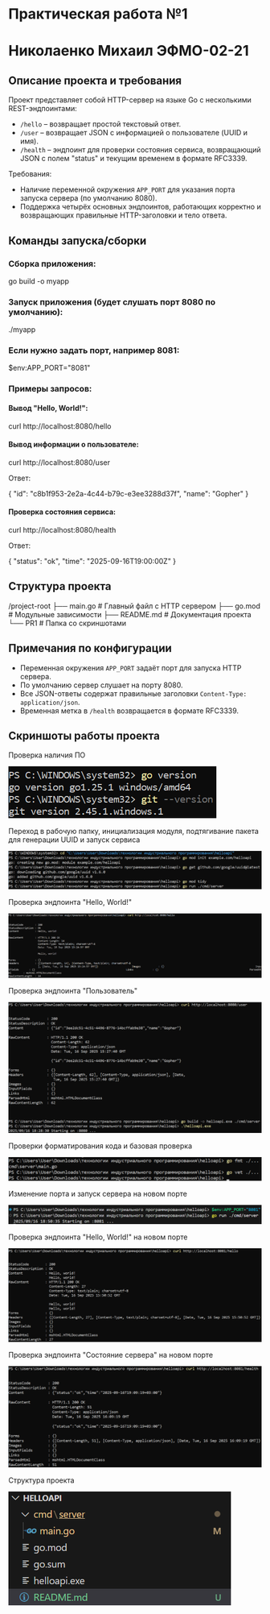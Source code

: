 # Практическая работа №1
# Николаенко Михаил ЭФМО-02-21

## Описание проекта и требования

Проект представляет собой HTTP-сервер на языке Go с несколькими REST-эндпоинтами:

- `/hello` – возвращает простой текстовый ответ.
- `/user` – возвращает JSON с информацией о пользователе (UUID и имя).
- `/health` – эндпоинт для проверки состояния сервиса, возвращающий JSON с полем "status" и текущим временем в формате RFC3339.

Требования:
- Наличие переменной окружения `APP_PORT` для указания порта запуска сервера (по умолчанию 8080).
- Поддержка четырёх основных эндпоинтов, работающих корректно и возвращающих правильные HTTP-заголовки и тело ответа.

## Команды запуска/сборки

### Сборка приложения:

go build -o myapp


### Запуск приложения (будет слушать порт 8080 по умолчанию):

./myapp

### Если нужно задать порт, например 8081:

$env:APP_PORT="8081"


### Примеры запросов:

#### Вывод "Hello, World!":

curl http://localhost:8080/hello


#### Вывод информации о пользователе:

curl http://localhost:8080/user


Ответ:

{
"id": "c8b1f953-2e2a-4c44-b79c-e3ee3288d37f", "name": "Gopher"
}


#### Проверка состояния сервиса:

curl http://localhost:8080/health


Ответ:

{
"status": "ok",
"time": "2025-09-16T19:00:00Z"
}


## Структура проекта

/project-root
├── main.go # Главный файл с HTTP сервером
├── go.mod # Модульные зависимости
├── README.md # Документация проекта
└── PR1 # Папка со скриншотами

## Примечания по конфигурации

- Переменная окружения `APP_PORT` задаёт порт для запуска HTTP сервера.
- По умолчанию сервер слушает на порту 8080.
- Все JSON-ответы содержат правильные заголовки `Content-Type: application/json`.
- Временная метка в `/health` возвращается в формате RFC3339.

## Скриншоты работы проекта

Проверка наличия ПО

![фото1](./PR1/Screenshot_1.png)

Переход в рабочую папку, инициализация модуля, подтягивание пакета для генерации UUID и запуск сервиса

![фото2](./PR1/Screenshot_2.png)

Проверка эндпоинта "Hello, World!"

![фото3](./PR1/Screenshot_3.png)

Проверка эндпоинта "Пользователь"

![фото4](./PR1/Screenshot_4.png)

Проверки форматирования кода и базовая проверка

![фото5](./PR1/Screenshot_5.png)

Изменение порта и запуск сервера на новом порте

![фото6](./PR1/Screenshot_6.png)

Проверка эндпоинта "Hello, World!" на новом порте

![фото7](./PR1/Screenshot_7.png)

Проверка эндпоинта "Состояние сервера" на новом порте

![фото8](./PR1/Screenshot_8.png)

Структура проекта

![фото9](./PR1/Screenshot_9.png)